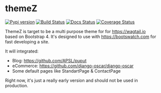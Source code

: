 # themeZ

[![Pypi version](https://img.shields.io/pypi/v/themeZ.svg)](https://pypi.python.org/pypi/themez/)
[![Build Status](https://travis-ci.org/linuxluigi/themeZ.svg?branch=master)](https://travis-ci.org/linuxluigi/themeZ)
[![Docs Status](https://readthedocs.org/projects/themez/badge/?version=latest)](http://themez.readthedocs.io/en/latest/)
[![Coverage Status](https://readthedocs.org/projects/themez/badge/?version=latest)](http://themez.readthedocs.io/en/latest/)


ThemeZ is target to be a multi purpose theme for for https://wagtail.io based on Bootstrap 4. It's designed to use with
https://bootswatch.com for fast developing a site.

It will integrated:

- Blog: https://github.com/APSL/puput
- eCommerce: https://github.com/django-oscar/django-oscar
- Some default pages like StandartPage & ContactPage

Right now, it's just a really early version and should not be used in production.